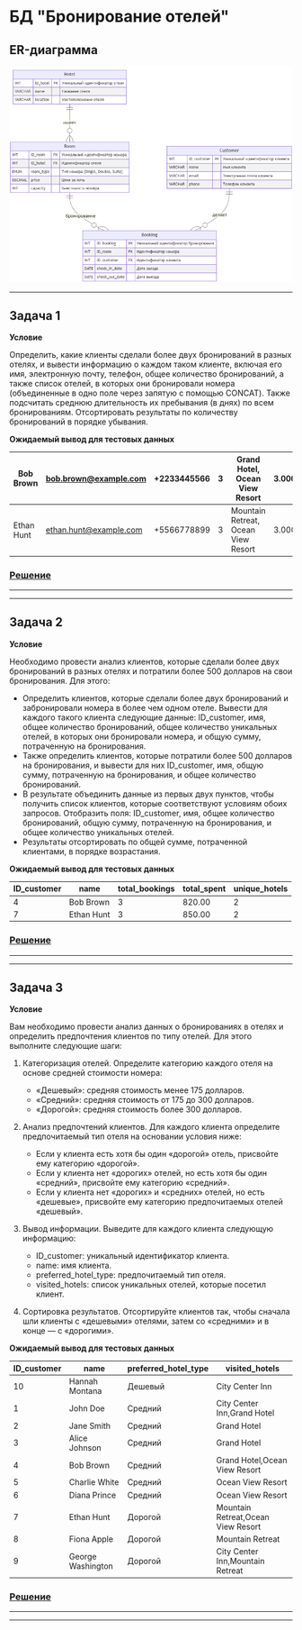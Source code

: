 # БД "Бронирование отелей"

## ER-диаграмма

![ER-диаграмма БД "Бронирование отелей"](prepare/er-diag.png)

---

## Задача 1

**Условие**

Определить, какие клиенты сделали более двух бронирований в разных отелях, и вывести информацию о каждом таком клиенте, включая его имя, электронную почту, телефон, общее количество бронирований, а также список отелей, в которых они бронировали номера (объединенные в одно поле через запятую с помощью CONCAT). Также подсчитать среднюю длительность их пребывания (в днях) по всем бронированиям. Отсортировать результаты по количеству бронирований в порядке убывания.

**Ожидаемый вывод для тестовых данных**

| Bob Brown | bob.brown@example.com | +2233445566 | 3 | Grand Hotel, Ocean View Resort | 3.0000 |
| --- | --- | --- | --- | --- | --- |
| Ethan Hunt | ethan.hunt@example.com | +5566778899 | 3 | Mountain Retreat, Ocean View Resort | 3.0000 |



### [Решение](task1.sql)

-----------
-----------

## Задача 2

**Условие**

Необходимо провести анализ клиентов, которые сделали более двух бронирований в разных отелях и потратили более 500 долларов на свои бронирования. Для этого:

- Определить клиентов, которые сделали более двух бронирований и забронировали номера в более чем одном отеле. Вывести для каждого такого клиента следующие данные: ID\_customer, имя, общее количество бронирований, общее количество уникальных отелей, в которых они бронировали номера, и общую сумму, потраченную на бронирования.
- Также определить клиентов, которые потратили более 500 долларов на бронирования, и вывести для них ID\_customer, имя, общую сумму, потраченную на бронирования, и общее количество бронирований.
- В результате объединить данные из первых двух пунктов, чтобы получить список клиентов, которые соответствуют условиям обоих запросов. Отобразить поля: ID\_customer, имя, общее количество бронирований, общую сумму, потраченную на бронирования, и общее количество уникальных отелей.
- Результаты отсортировать по общей сумме, потраченной клиентами, в порядке возрастания.

**Ожидаемый вывод для тестовых данных**

| ID\_customer | name | total\_bookings | total\_spent | unique\_hotels |
| --- | --- | --- | --- | --- |
| 4 | Bob Brown | 3 | 820.00 | 2 |
| 7 | Ethan Hunt | 3 | 850.00 | 2 |



### [Решение](task2.sql)

-----------
-----------

## Задача 3

**Условие**

Вам необходимо провести анализ данных о бронированиях в отелях и определить предпочтения клиентов по типу отелей. Для этого выполните следующие шаги:

1. Категоризация отелей.
    Определите категорию каждого отеля на основе средней стоимости номера:

    - «Дешевый»: средняя стоимость менее 175 долларов.
    - «Средний»: средняя стоимость от 175 до 300 долларов.
    - «Дорогой»: средняя стоимость более 300 долларов.
2. Анализ предпочтений клиентов.
    Для каждого клиента определите предпочитаемый тип отеля на основании условия ниже:

    - Если у клиента есть хотя бы один «дорогой» отель, присвойте ему категорию «дорогой».
    - Если у клиента нет «дорогих» отелей, но есть хотя бы один «средний», присвойте ему категорию «средний».
    - Если у клиента нет «дорогих» и «средних» отелей, но есть «дешевые», присвойте ему категорию предпочитаемых отелей «дешевый».
3. Вывод информации.
    Выведите для каждого клиента следующую информацию:

    - ID\_customer: уникальный идентификатор клиента.
    - name: имя клиента.
    - preferred\_hotel\_type: предпочитаемый тип отеля.
    - visited\_hotels: список уникальных отелей, которые посетил клиент.
4. Сортировка результатов.
    Отсортируйте клиентов так, чтобы сначала шли клиенты с «дешевыми» отелями, затем со «средними» и в конце — с «дорогими».

**Ожидаемый вывод для тестовых данных**

| ID\_customer | name | preferred\_hotel\_type | visited\_hotels |
| --- | --- | --- | --- |
| 10 | Hannah Montana | Дешевый | City Center Inn |
| 1 | John Doe | Средний | City Center Inn,Grand Hotel |
| 2 | Jane Smith | Средний | Grand Hotel |
| 3 | Alice Johnson | Средний | Grand Hotel |
| 4 | Bob Brown | Средний | Grand Hotel,Ocean View Resort |
| 5 | Charlie White | Средний | Ocean View Resort |
| 6 | Diana Prince | Средний | Ocean View Resort |
| 7 | Ethan Hunt | Дорогой | Mountain Retreat,Ocean View Resort |
| 8 | Fiona Apple | Дорогой | Mountain Retreat |
| 9 | George Washington | Дорогой | City Center Inn,Mountain Retreat |


### [Решение](task3.sql)

-----------
-----------

